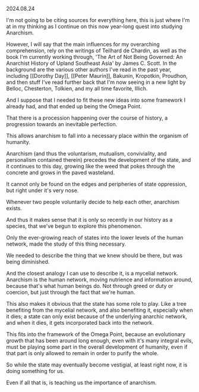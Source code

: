 2024.08.24

I'm not going to be citing sources for everything here, this is just where I'm at in my thinking as I continue on this now year-long quest into studying Anarchism.

However, I will say that the main influences for my overarching comprehension, rely on the writings of Teilhard de Chardin, as well as the book I'm currently working through, 'The Art of Not Being Governed: An Anarchist History of Upland Southeast Asia' by James C. Scott. In the background are the various other authors I've read in the past year, including [[Dorothy Day]], [[Peter Maurin]], Bakunin, Kropotkin, Proudhon, and then stuff I've read further back that I'm now seeing in a new light by Belloc, Chesterton, Tolkien, and my all time favorite, Illich.

And I suppose that I needed to fit these new ideas into some framework I already had, and that ended up being the Omega Point.

That there is a procession happening over the course of history, a progression towards an inevitable perfection.

This allows anarchism to fall into a necessary place within the organism of humanity.

Anarchism (and thus the voluntarism, mutualism, conviviality, and personalism contained therein) precedes the development of the state, and it continues to this day, growing like the weed that pokes through the concrete and grows in the paved wasteland.

It cannot only be found on the edges and peripheries of state oppression, but right under it's very nose.

Whenever two people voluntarily decide to help each other, anarchism exists.

And thus it makes sense that it is only so recently in our history as a species, that we've begun to explore this phenomenon.

Only the ever-growing reach of states into the lower levels of the human network, made the study of this thing necessary.

We needed to describe the thing that we knew should be there, but was being diminished.

And the closest analogy I can use to describe it, is a mycelial network. Anarchism is the human network, moving nutrience and information around, because that's what human beings do. Not through greed or duty or coercion, but just through the fact that we're human.

This also makes it obvious that the state has some role to play. Like a tree benefiting from the mycelial network, and also benefiting it, especially when it dies; a state can only exist because of the underlying anarchic network, and when it dies, it gets incorporated back into the network.

This fits into the framework of the Omega Point, because an evolutionary growth that has been around long enough, even with it's many integral evils, must be playing some part in the overall development of humanity, even if that part is only allowed to remain in order to purify the whole.

So while the state may eventually become vestigial, at least right now, it is doing something for us.

Even if all that is, is teaching us the importance of anarchism.